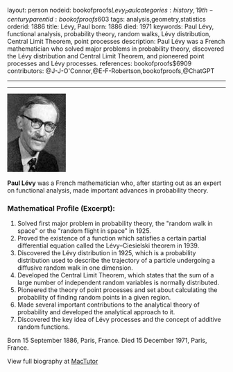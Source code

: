 layout: person
nodeid: bookofproofs$Levy_Paul
categories: history,19th-century
parentid: bookofproofs$603
tags: analysis,geometry,statistics
orderid: 1886
title: Lévy, Paul
born: 1886
died: 1971
keywords: Paul Lévy, functional analysis, probability theory, random walks, Lévy distribution, Central Limit Theorem, point processes
description: Paul Lévy was a French mathematician who solved major problems in probability theory, discovered the Lévy distribution and Central Limit Theorem, and pioneered point processes and Lévy processes.
references: bookofproofs$6909
contributors: @J-J-O'Connor,@E-F-Robertson,bookofproofs,@ChatGPT

---



---

![Levy_Paul.jpg](https://github.com/bookofproofs/bookofproofs.github.io/blob/main/_sources/_assets/images/portraits/Levy_Paul.jpg?raw=true)

**Paul Lévy** was a French mathematician who, after starting out as an expert on functional analysis, made important advances in probability theory.

### Mathematical Profile (Excerpt):
1. Solved first major problem in probability theory, the "random walk in space" or the "random flight in space" in 1925.
2. Proved the existence of a function which satisfies a certain partial differential equation called the Lévy–Ciesielski theorem in 1939.
3. Discovered the Lévy distribution in 1925, which is a probability distribution used to describe the trajectory of a particle undergoing a diffusive random walk in one dimension.
4. Developed the Central Limit Theorem, which states that the sum of a large number of independent random variables is normally distributed.
5. Pioneered the theory of point processes and set about calculating the probability of finding random points in a given region.
6. Made several important contributions to the analytical theory of probability and developed the analytical approach to it.
7. Discovered the key idea of Lévy processes and the concept of additive random functions.

Born 15 September 1886, Paris, France. Died 15 December 1971, Paris, France.

View full biography at [MacTutor](https://mathshistory.st-andrews.ac.uk/Biographies/Levy_Paul/)

